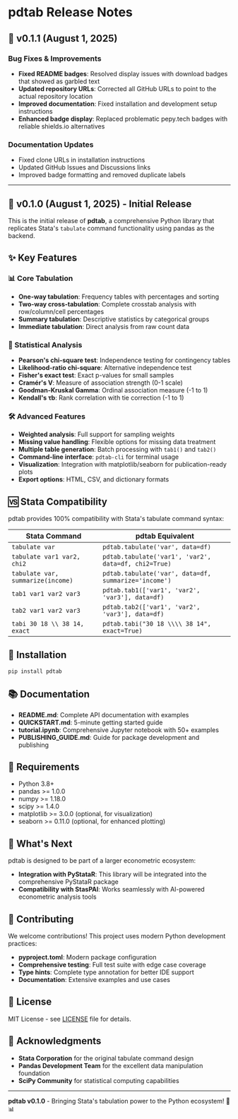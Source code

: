 # pdtab Release Notes

## 🔧 v0.1.1 (August 1, 2025)

### Bug Fixes & Improvements
- **Fixed README badges**: Resolved display issues with download badges that showed as garbled text
- **Updated repository URLs**: Corrected all GitHub URLs to point to the actual repository location
- **Improved documentation**: Fixed installation and development setup instructions
- **Enhanced badge display**: Replaced problematic pepy.tech badges with reliable shields.io alternatives

### Documentation Updates
- Fixed clone URLs in installation instructions
- Updated GitHub Issues and Discussions links
- Improved badge formatting and removed duplicate labels

---

## 🎉 v0.1.0 (August 1, 2025) - Initial Release

This is the initial release of **pdtab**, a comprehensive Python library that replicates Stata's `tabulate` command functionality using pandas as the backend.

## ✨ Key Features

### 📊 Core Tabulation
- **One-way tabulation**: Frequency tables with percentages and sorting
- **Two-way cross-tabulation**: Complete crosstab analysis with row/column/cell percentages
- **Summary tabulation**: Descriptive statistics by categorical groups
- **Immediate tabulation**: Direct analysis from raw count data

### 🔬 Statistical Analysis
- **Pearson's chi-square test**: Independence testing for contingency tables
- **Likelihood-ratio chi-square**: Alternative independence test
- **Fisher's exact test**: Exact p-values for small samples
- **Cramér's V**: Measure of association strength (0-1 scale)
- **Goodman-Kruskal Gamma**: Ordinal association measure (-1 to 1)
- **Kendall's τb**: Rank correlation with tie correction (-1 to 1)

### 🛠️ Advanced Features
- **Weighted analysis**: Full support for sampling weights
- **Missing value handling**: Flexible options for missing data treatment
- **Multiple table generation**: Batch processing with `tab1()` and `tab2()`
- **Command-line interface**: `pdtab-cli` for terminal usage
- **Visualization**: Integration with matplotlib/seaborn for publication-ready plots
- **Export options**: HTML, CSV, and dictionary formats

## 🆚 Stata Compatibility

pdtab provides 100% compatibility with Stata's tabulate command syntax:

| Stata Command | pdtab Equivalent |
|---------------|------------------|
| `tabulate var` | `pdtab.tabulate('var', data=df)` |
| `tabulate var1 var2, chi2` | `pdtab.tabulate('var1', 'var2', data=df, chi2=True)` |
| `tabulate var, summarize(income)` | `pdtab.tabulate('var', data=df, summarize='income')` |
| `tab1 var1 var2 var3` | `pdtab.tab1(['var1', 'var2', 'var3'], data=df)` |
| `tab2 var1 var2 var3` | `pdtab.tab2(['var1', 'var2', 'var3'], data=df)` |
| `tabi 30 18 \\ 38 14, exact` | `pdtab.tabi("30 18 \\\\ 38 14", exact=True)` |

## 🚀 Installation

```bash
pip install pdtab
```

## 📚 Documentation

- **README.md**: Complete API documentation with examples
- **QUICKSTART.md**: 5-minute getting started guide
- **tutorial.ipynb**: Comprehensive Jupyter notebook with 50+ examples
- **PUBLISHING_GUIDE.md**: Guide for package development and publishing

## 🔧 Requirements

- Python 3.8+
- pandas >= 1.0.0
- numpy >= 1.18.0
- scipy >= 1.4.0
- matplotlib >= 3.0.0 (optional, for visualization)
- seaborn >= 0.11.0 (optional, for enhanced plotting)

## 🌟 What's Next

pdtab is designed to be part of a larger econometric ecosystem:

- **Integration with PyStataR**: This library will be integrated into the comprehensive PyStataR package
- **Compatibility with StasPAI**: Works seamlessly with AI-powered econometric analysis tools

## 🤝 Contributing

We welcome contributions! This project uses modern Python development practices:

- **pyproject.toml**: Modern package configuration
- **Comprehensive testing**: Full test suite with edge case coverage
- **Type hints**: Complete type annotation for better IDE support
- **Documentation**: Extensive examples and use cases

## 📄 License

MIT License - see [LICENSE](LICENSE) file for details.

## 🙏 Acknowledgments

- **Stata Corporation** for the original tabulate command design
- **Pandas Development Team** for the excellent data manipulation foundation
- **SciPy Community** for statistical computing capabilities

---

**pdtab v0.1.0** - Bringing Stata's tabulation power to the Python ecosystem! 🐍📊
